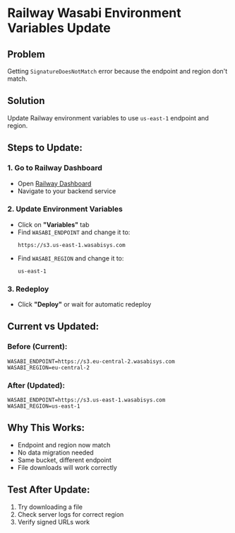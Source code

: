 # Railway Wasabi Environment Variables Update

## Problem
Getting `SignatureDoesNotMatch` error because the endpoint and region don't match.

## Solution
Update Railway environment variables to use `us-east-1` endpoint and region.

## Steps to Update:

### 1. Go to Railway Dashboard
- Open [Railway Dashboard](https://railway.app)
- Navigate to your backend service

### 2. Update Environment Variables
- Click on **"Variables"** tab
- Find `WASABI_ENDPOINT` and change it to:
  ```
  https://s3.us-east-1.wasabisys.com
  ```
- Find `WASABI_REGION` and change it to:
  ```
  us-east-1
  ```

### 3. Redeploy
- Click **"Deploy"** or wait for automatic redeploy

## Current vs Updated:

### Before (Current):
```
WASABI_ENDPOINT=https://s3.eu-central-2.wasabisys.com
WASABI_REGION=eu-central-2
```

### After (Updated):
```
WASABI_ENDPOINT=https://s3.us-east-1.wasabisys.com
WASABI_REGION=us-east-1
```

## Why This Works:
- Endpoint and region now match
- No data migration needed
- Same bucket, different endpoint
- File downloads will work correctly

## Test After Update:
1. Try downloading a file
2. Check server logs for correct region
3. Verify signed URLs work
